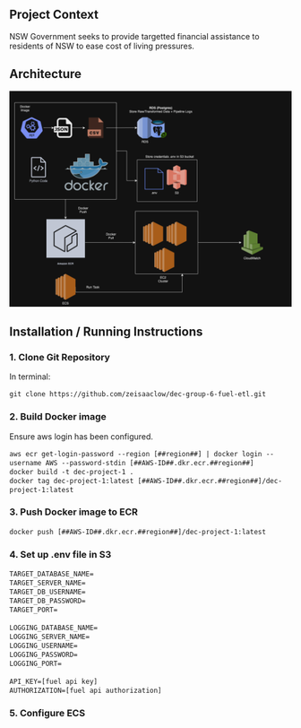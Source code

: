 ## Project Context
NSW Government seeks to provide targetted financial assistance to residents of NSW to ease cost of living pressures.

## Architecture
![images/architecture.png](images/architecture.png)

## Installation / Running Instructions

### 1. Clone Git Repository
In terminal:

    git clone https://github.com/zeisaaclow/dec-group-6-fuel-etl.git
### 2. Build Docker image
Ensure aws login has been configured.
 
    aws ecr get-login-password --region [##region##] | docker login --username AWS --password-stdin [##AWS-ID##.dkr.ecr.##region##]
    docker build -t dec-project-1 .
    docker tag dec-project-1:latest [##AWS-ID##.dkr.ecr.##region##]/dec-project-1:latest
    
### 3. Push Docker image to ECR
    docker push [##AWS-ID##.dkr.ecr.##region##]/dec-project-1:latest
### 4. Set up .env file in S3
    TARGET_DATABASE_NAME=
    TARGET_SERVER_NAME=
    TARGET_DB_USERNAME=
    TARGET_DB_PASSWORD=
    TARGET_PORT=

    LOGGING_DATABASE_NAME=
    LOGGING_SERVER_NAME=
    LOGGING_USERNAME=
    LOGGING_PASSWORD=
    LOGGING_PORT=

    API_KEY=[fuel api key]
    AUTHORIZATION=[fuel api authorization]
### 5. Configure ECS
 
